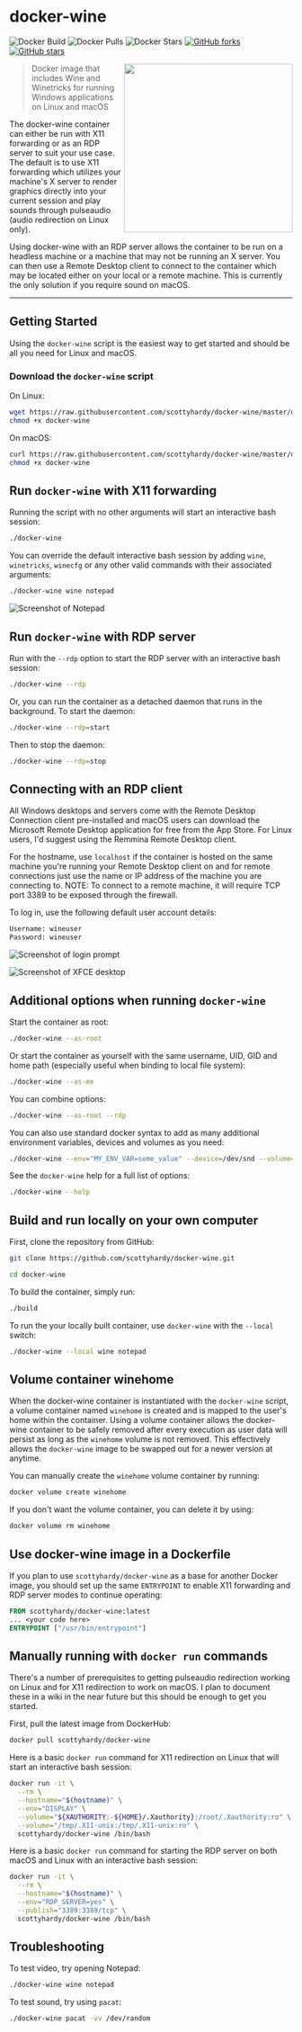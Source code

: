 # docker-wine

![Docker Build](https://img.shields.io/docker/build/scottyhardy/docker-wine.svg)
![Docker Pulls](https://img.shields.io/docker/pulls/scottyhardy/docker-wine.svg?style=social)
![Docker Stars](https://img.shields.io/docker/stars/scottyhardy/docker-wine.svg?style=social)
[![GitHub forks](https://img.shields.io/github/forks/scottyhardy/docker-wine.svg?style=social)](https://github.com/scottyhardy/docker-wine/network)
[![GitHub stars](https://img.shields.io/github/stars/scottyhardy/docker-wine.svg?style=social)](https://github.com/scottyhardy/docker-wine/stargazers)

<img align="right" height="300" width="300" src="https://raw.githubusercontent.com/scottyhardy/docker-wine/master/images/logo.png" >

>Docker image that includes Wine and Winetricks for running Windows applications on Linux and macOS

The docker-wine container can either be run with X11 forwarding or as an RDP server to suit your use case.  The default is to use X11 forwarding which utilizes your machine's X server to render graphics directly into your current session and play sounds through pulseaudio (audio redirection on Linux only).

Using docker-wine with an RDP server allows the container to be run on a headless machine or a machine that may not be running an X server. You can then use a Remote Desktop client to connect to the container which may be located either on your local or a remote machine.  This is currently the only solution if you require sound on macOS.

---

## Getting Started

Using the `docker-wine` script is the easiest way to get started and should be all you need for Linux and macOS.

### Download the `docker-wine` script

On Linux:

```bash
wget https://raw.githubusercontent.com/scottyhardy/docker-wine/master/docker-wine -O docker-wine
chmod +x docker-wine
```

On macOS:

```bash
curl https://raw.githubusercontent.com/scottyhardy/docker-wine/master/docker-wine -o docker-wine
chmod +x docker-wine
```

## Run `docker-wine` with X11 forwarding

Running the script with no other arguments will start an interactive bash session:

```bash
./docker-wine
```

You can override the default interactive bash session by adding `wine`, `winetricks`, `winecfg` or any other valid commands with their associated arguments:

```bash
./docker-wine wine notepad
```

![Screenshot of Notepad](https://raw.githubusercontent.com/scottyhardy/docker-wine/master/images/screenshot_1.png)

## Run `docker-wine` with RDP server

Run with the `--rdp` option to start the RDP server with an interactive bash session:

```bash
./docker-wine --rdp
```

Or, you can run the container as a detached daemon that runs in the background.  To start the daemon:

```bash
./docker-wine --rdp=start
```

Then to stop the daemon:

```bash
./docker-wine --rdp=stop
```

## Connecting with an RDP client

All Windows desktops and servers come with the Remote Desktop Connection client pre-installed and macOS users can download the Microsoft Remote Desktop application for free from the App Store. For Linux users, I'd suggest using the Remmina Remote Desktop client.

For the hostname, use `localhost` if the container is hosted on the same machine you're running your Remote Desktop client on and for remote connections just use the name or IP address of the machine you are connecting to.
NOTE: To connect to a remote machine, it will require TCP port 3389 to be exposed through the firewall.

To log in, use the following default user account details:

```bash
Username: wineuser
Password: wineuser
```

![Screenshot of login prompt](https://raw.githubusercontent.com/scottyhardy/docker-wine/master/images/screenshot_2.png)

![Screenshot of XFCE desktop](https://raw.githubusercontent.com/scottyhardy/docker-wine/master/images/screenshot_3.png)

## Additional options when running `docker-wine`

Start the container as root:

```bash
./docker-wine --as-root
```

Or start the container as yourself with the same username, UID, GID and home path (especially useful when binding to local file system):

```bash
./docker-wine --as-me
```

You can combine options:

```bash
./docker-wine --as-root --rdp
```

You can also use standard docker syntax to add as many additional environment variables, devices and volumes as you need:

```bash
./docker-wine --env="MY_ENV_VAR=some_value" --device=/dev/snd --volume="myvol:/some/path:ro" --volume="/usr/data:data"
```

See the `docker-wine` help for a full list of options:

```bash
./docker-wine --help
```

## Build and run locally on your own computer

First, clone the repository from GitHub:

```bash
git clone https://github.com/scottyhardy/docker-wine.git

cd docker-wine
```

To build the container, simply run:

```bash
./build
```

To run the your locally built container, use `docker-wine` with the `--local` switch:

```bash
./docker-wine --local wine notepad
```

## Volume container winehome

When the docker-wine container is instantiated with the `docker-wine` script, a volume container named `winehome` is created and is mapped to the user's home within the container.  Using a volume container allows the docker-wine container to be safely removed after every execution as user data will persist as long as the `winehome` volume is not removed.  This effectively allows the `docker-wine` image to be swapped out for a newer version at anytime.

You can manually create the `winehome` volume container by running:

```bash
docker volume create winehome
```

If you don't want the volume container, you can delete it by using:

```bash
docker volume rm winehome
```

## Use docker-wine image in a Dockerfile

If you plan to use `scottyhardy/docker-wine` as a base for another Docker image, you should set up the same `ENTRYPOINT` to enable X11 forwarding and RDP server modes to continue operating:

```dockerfile
FROM scottyhardy/docker-wine:latest
... <your code here>
ENTRYPOINT ["/usr/bin/entrypoint"]
```

## Manually running with `docker run` commands

There's a number of prerequisites to getting pulseaudio redirection working on Linux and for X11 redirection to work on macOS.  I plan to document these in a wiki in the near future but this should be enough to get you started.

First, pull the latest image from DockerHub:

```bash
docker pull scottyhardy/docker-wine
```

Here is a basic `docker run` command for X11 redirection on Linux that will start an interactive bash session:

```bash
docker run -it \
  --rm \
  --hostname="$(hostname)" \
  --env="DISPLAY" \
  --volume="${XAUTHORITY:-${HOME}/.Xauthority}:/root/.Xauthority:ro" \
  --volume="/tmp/.X11-unix:/tmp/.X11-unix:ro" \
  scottyhardy/docker-wine /bin/bash
```

Here is a basic `docker run` command for starting the RDP server on both macOS and Linux with an interactive bash session:

```bash
docker run -it \
  --rm \
  --hostname="$(hostname)" \
  --env="RDP_SERVER=yes" \
  --publish="3389:3389/tcp" \
  scottyhardy/docker-wine /bin/bash
```

## Troubleshooting

To test video, try opening Notepad:

```bash
./docker-wine wine notepad
```

To test sound, try using `pacat`:

```bash
./docker-wine pacat -vv /dev/random
```

